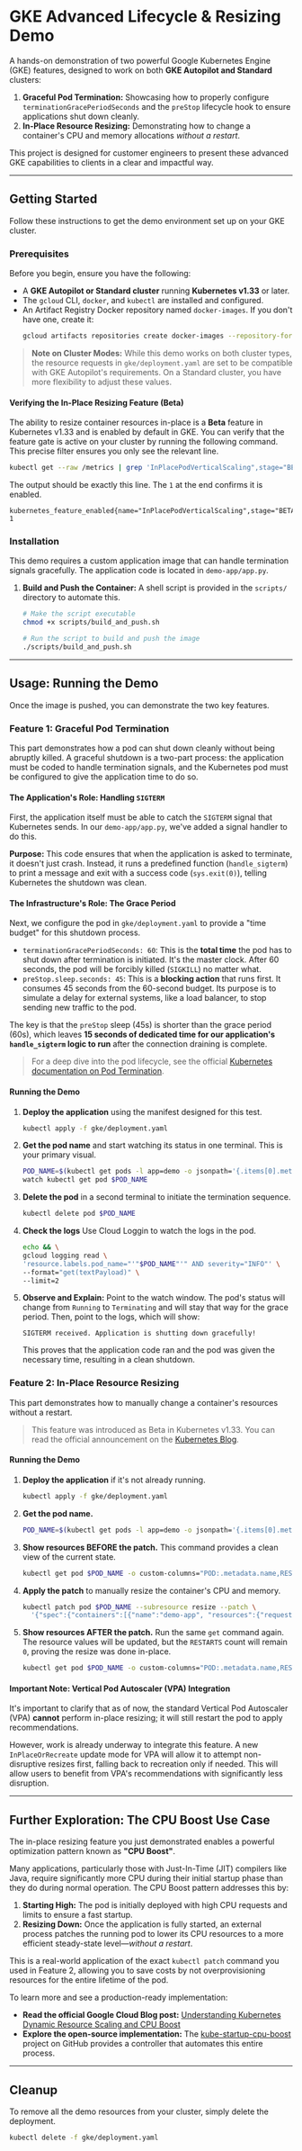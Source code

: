 # GKE Advanced Lifecycle & Resizing Demo

A hands-on demonstration of two powerful Google Kubernetes Engine (GKE) features, designed to work on both **GKE Autopilot and Standard** clusters:

1.  **Graceful Pod Termination:** Showcasing how to properly configure `terminationGracePeriodSeconds` and the `preStop` lifecycle hook to ensure applications shut down cleanly.
2.  **In-Place Resource Resizing:** Demonstrating how to change a container's CPU and memory allocations *without a restart*.

This project is designed for customer engineers to present these advanced GKE capabilities to clients in a clear and impactful way.

-----

## Getting Started

Follow these instructions to get the demo environment set up on your GKE cluster.

### Prerequisites

Before you begin, ensure you have the following:

  * A **GKE Autopilot or Standard cluster** running **Kubernetes v1.33** or later.
  * The `gcloud` CLI, `docker`, and `kubectl` are installed and configured.
  * An Artifact Registry Docker repository named `docker-images`. If you don't have one, create it:
    ```bash
    gcloud artifacts repositories create docker-images --repository-format=docker --location=us-central1
    ```

> **Note on Cluster Modes:** While this demo works on both cluster types, the resource requests in `gke/deployment.yaml` are set to be compatible with GKE Autopilot's requirements. On a Standard cluster, you have more flexibility to adjust these values.

#### Verifying the In-Place Resizing Feature (Beta)

The ability to resize container resources in-place is a **Beta** feature in Kubernetes v1.33 and is enabled by default in GKE. You can verify that the feature gate is active on your cluster by running the following command. This precise filter ensures you only see the relevant line.

```bash
kubectl get --raw /metrics | grep 'InPlacePodVerticalScaling",stage="BETA"'
```

The output should be exactly this line. The `1` at the end confirms it is enabled.

```
kubernetes_feature_enabled{name="InPlacePodVerticalScaling",stage="BETA"} 1
```

### Installation

This demo requires a custom application image that can handle termination signals gracefully. The application code is located in `demo-app/app.py`.

1.  **Build and Push the Container:** A shell script is provided in the `scripts/` directory to automate this.
    ```bash
    # Make the script executable
    chmod +x scripts/build_and_push.sh

    # Run the script to build and push the image
    ./scripts/build_and_push.sh
    ```

-----

## Usage: Running the Demo

Once the image is pushed, you can demonstrate the two key features.

### Feature 1: Graceful Pod Termination

This part demonstrates how a pod can shut down cleanly without being abruptly killed. A graceful shutdown is a two-part process: the application must be coded to handle termination signals, and the Kubernetes pod must be configured to give the application time to do so.

#### The Application's Role: Handling `SIGTERM`

First, the application itself must be able to catch the `SIGTERM` signal that Kubernetes sends. In our `demo-app/app.py`, we've added a signal handler to do this.

**Purpose:** This code ensures that when the application is asked to terminate, it doesn't just crash. Instead, it runs a predefined function (`handle_sigterm`) to print a message and exit with a success code (`sys.exit(0)`), telling Kubernetes the shutdown was clean.

#### The Infrastructure's Role: The Grace Period

Next, we configure the pod in `gke/deployment.yaml` to provide a "time budget" for this shutdown process.

  * `terminationGracePeriodSeconds: 60`: This is the **total time** the pod has to shut down after termination is initiated. It's the master clock. After 60 seconds, the pod will be forcibly killed (`SIGKILL`) no matter what.
  * `preStop.sleep.seconds: 45`: This is a **blocking action** that runs first. It consumes 45 seconds from the 60-second budget. Its purpose is to simulate a delay for external systems, like a load balancer, to stop sending new traffic to the pod.

The key is that the `preStop` sleep (45s) is shorter than the grace period (60s), which leaves **15 seconds of dedicated time for our application's `handle_sigterm` logic to run** after the connection draining is complete.

> For a deep dive into the pod lifecycle, see the official [Kubernetes documentation on Pod Termination](https://kubernetes.io/docs/concepts/workloads/pods/pod-lifecycle/#pod-termination).

#### Running the Demo

1.  **Deploy the application** using the manifest designed for this test.
    ```bash
    kubectl apply -f gke/deployment.yaml
    ```
2.  **Get the pod name** and start watching its status in one terminal. This is your primary visual.
    ```bash
    POD_NAME=$(kubectl get pods -l app=demo -o jsonpath='{.items[0].metadata.name}')
    watch kubectl get pod $POD_NAME
    ```
3.  **Delete the pod** in a second terminal to initiate the termination sequence.
    ```bash
    kubectl delete pod $POD_NAME
    ```
4.  **Check the logs** Use Cloud Loggin to watch the logs in the pod.
    ```bash
    echo && \
    gcloud logging read \
    'resource.labels.pod_name="'"$POD_NAME"'" AND severity="INFO"' \
    --format="get(textPayload)" \
    --limit=2
    ```
5.  **Observe and Explain:** Point to the watch window. The pod's status will change from `Running` to `Terminating` and will stay that way for the grace period. Then, point to the logs, which will show:
    ```
    SIGTERM received. Application is shutting down gracefully!
    ```
    This proves that the application code ran and the pod was given the necessary time, resulting in a clean shutdown.

### Feature 2: In-Place Resource Resizing

This part demonstrates how to manually change a container's resources without a restart.

> This feature was introduced as Beta in Kubernetes v1.33. You can read the official announcement on the [Kubernetes Blog](https://kubernetes.io/blog/2025/05/16/kubernetes-v1-33-in-place-pod-resize-beta/).

#### Running the Demo

1.  **Deploy the application** if it's not already running.
    ```bash
    kubectl apply -f gke/deployment.yaml
    ```
2.  **Get the pod name.**
    ```bash
    POD_NAME=$(kubectl get pods -l app=demo -o jsonpath='{.items[0].metadata.name}')
    ```
3.  **Show resources BEFORE the patch.** This command provides a clean view of the current state.
    ```bash
    kubectl get pod $POD_NAME -o custom-columns="POD:.metadata.name,RESTARTS:.status.containerStatuses[0].restartCount,CPU_REQUEST:.spec.containers[0].resources.requests.cpu,MEM_REQUEST:.spec.containers[0].resources.requests.memory"
    ```
4.  **Apply the patch** to manually resize the container's CPU and memory.
    ```bash
    kubectl patch pod $POD_NAME --subresource resize --patch \
      '{"spec":{"containers":[{"name":"demo-app", "resources":{"requests":{"cpu":"800m", "memory":"820Mi"}, "limits":{"cpu":"800m", "memory":"820Mi"}}}]}}'
    ```
5.  **Show resources AFTER the patch.** Run the same `get` command again. The resource values will be updated, but the `RESTARTS` count will remain `0`, proving the resize was done in-place.
    ```bash
    kubectl get pod $POD_NAME -o custom-columns="POD:.metadata.name,RESTARTS:.status.containerStatuses[0].restartCount,CPU_REQUEST:.spec.containers[0].resources.requests.cpu,MEM_REQUEST:.spec.containers[0].resources.requests.memory"
    ```

#### Important Note: Vertical Pod Autoscaler (VPA) Integration

It's important to clarify that as of now, the standard Vertical Pod Autoscaler (VPA) **cannot** perform in-place resizing; it will still restart the pod to apply recommendations.

However, work is already underway to integrate this feature. A new `InPlaceOrRecreate` update mode for VPA will allow it to attempt non-disruptive resizes first, falling back to recreation only if needed. This will allow users to benefit from VPA's recommendations with significantly less disruption.

-----

## Further Exploration: The CPU Boost Use Case

The in-place resizing feature you just demonstrated enables a powerful optimization pattern known as **"CPU Boost"**.

Many applications, particularly those with Just-In-Time (JIT) compilers like Java, require significantly more CPU during their initial startup phase than they do during normal operation. The CPU Boost pattern addresses this by:

1.  **Starting High:** The pod is initially deployed with high CPU requests and limits to ensure a fast startup.
2.  **Resizing Down:** Once the application is fully started, an external process patches the running pod to lower its CPU resources to a more efficient steady-state level—*without a restart*.

This is a real-world application of the exact `kubectl patch` command you used in Feature 2, allowing you to save costs by not overprovisioning resources for the entire lifetime of the pod.

To learn more and see a production-ready implementation:

  * **Read the official Google Cloud Blog post:** [Understanding Kubernetes Dynamic Resource Scaling and CPU Boost](https://cloud.google.com/blog/products/containers-kubernetes/understanding-kubernetes-dynamic-resource-scaling-and-cpu-boost?e=0)
  * **Explore the open-source implementation:** The [kube-startup-cpu-boost](https://github.com/google/kube-startup-cpu-boost) project on GitHub provides a controller that automates this entire process.

-----

## Cleanup

To remove all the demo resources from your cluster, simply delete the deployment.

```bash
kubectl delete -f gke/deployment.yaml
```